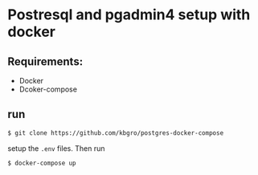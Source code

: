# Postresql and pgadmin4 setup with docker

## Requirements:
- Docker
- Dcoker-compose
## run
```bash
$ git clone https://github.com/kbgro/postgres-docker-compose
```
setup the `.env` files. Then run
```bash
$ docker-compose up
```
